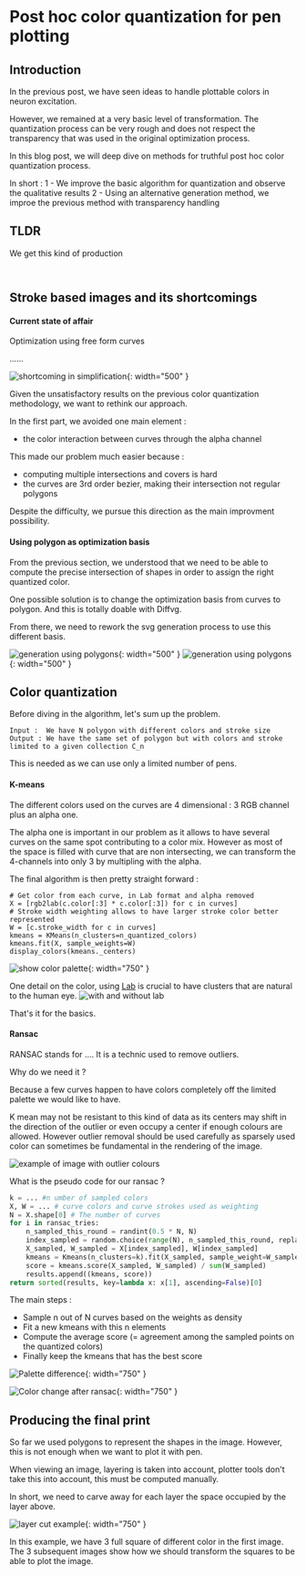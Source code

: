 # Post hoc color quantization for pen plotting


## Introduction

In the previous post, we have seen ideas to handle plottable colors in neuron excitation.

However, we remained at a very basic level of transformation. The quantization process can be very rough and does not respect the transparency that was used in the original optimization process.

In this blog post, we will deep dive on methods for truthful post hoc color quantization process.

In short : 
1 - We improve the basic algorithm for quantization and observe the qualitative results
2 - Using an alternative generation method, we improe the previous method with transparency handling


## TLDR

We get this kind of production

![]()

![]()





## Stroke based images and its shortcomings


#### Current state of affair

Optimization using free form curves 

......

![shortcoming in simplification]({{site.baseurl}}/assets/img/loss_of_magic_after_quantization.png){: width="500" }


Given the unsatisfactory results on the previous color quantization methodology, we want to rethink our approach.

In the first part, we avoided one main element : 
- the color interaction between curves through the alpha channel

This made our problem much easier because : 
- computing multiple intersections and covers is hard
- the curves are 3rd order bezier, making their intersection not regular polygons

Despite the difficulty, we pursue this direction as the main improvment possibility. 



#### Using polygon as optimization basis

From the previous section, we understood that we need to be able to compute the precise intersection of shapes in order to assign the right quantized color.

One possible solution is to change the optimization basis from curves to polygon. And this is totally doable with Diffvg.

From there, we need to rework the svg generation process to use this different basis.

![generation using polygons]({{site.baseurl}}/assets/img/polygon_neuron_excitation.png){: width="500" }
![generation using polygons]({{site.baseurl}}/assets/img/polygon_neuron_excitation_2.png){: width="500" }



## Color quantization

Before diving in the algorithm, let's sum up the problem.

```
Input :  We have N polygon with different colors and stroke size
Output : We have the same set of polygon but with colors and stroke limited to a given collection C_n
```

This is needed as we can use only a limited number of pens.

#### K-means

The different colors used on the curves are 4 dimensional : 3 RGB channel plus an alpha one.

The alpha one is important in our problem as it allows to have several curves on the same spot contributing to a color mix.
However as most of the space is filled with curve that are non intersecting, we can transform the 4-channels into only 3 by multipling with the alpha.


The final algorithm is then pretty straight forward :
```
# Get color from each curve, in Lab format and alpha removed
X = [rgb2lab(c.color[:3] * c.color[:3]) for c in curves] 
# Stroke width weighting allows to have larger stroke color better represented
W = [c.stroke_width for c in curves]
kmeans = KMeans(n_clusters=n_quantized_colors)
kmeans.fit(X, sample_weights=W)
display_colors(kmeans._centers)
```

![show color palette]({{site.baseurl}}/assets/img/){: width="750" }

One detail on the color, using [Lab]() is crucial to have clusters that are natural to the human eye.
![with and without lab]()

That's it for the basics.


#### Ransac

RANSAC stands for .... It is a technic used to remove outliers.

Why do we need it ?

Because a few curves happen to have colors completely off the limited palette we would like to have.

K mean may not be resistant to this kind of data as its centers may shift in the direction of the outlier or even occupy a center if enough colours are allowed.
However outlier removal should be used carefully as sparsely used color can sometimes be fundamental in the rendering of the image.

![example of image with outlier colours]()

What is the pseudo code for our ransac ?

```python
k = ... #n umber of sampled colors
X, W = ... # curve colors and curve strokes used as weighting
N = X.shape[0] # The number of curves
for i in ransac_tries:
    n_sampled_this_round = randint(0.5 * N, N)
    index_sampled = random.choice(range(N), n_sampled_this_round, replacement=False, p=W)
    X_sampled, W_sampled = X[index_sampled], W[index_sampled]
    kmeans = Kmeans(n_clusters=k).fit(X_sampled, sample_weight=W_sampled)
    score = kmeans.score(X_sampled, W_sampled) / sum(W_sampled)
    results.append((kmeans, score))
return sorted(results, key=lambda x: x[1], ascending=False)[0]
```

The main steps :
- Sample n out of N curves based on the weights as density
- Fit a new kmeans with this n elements
- Compute the average score (= agreement among the sampled points on the quantized colors)
- Finally keep the kmeans that has the best score


![Palette difference]({{site.baseurl}}/assets/img/color_palette_difference_with_ransac.png){: width="750" }

![Color change  after ransac]({{site.baseurl}}/assets/img/difference_in_rendering_with_ransac.png){: width="750" }



## Producing the final print

So far we used polygons to represent the shapes in the image. However, this is not enough when we want to plot it with pen.

When viewing an image, layering is taken into account, plotter tools don't take this into account, this must be computed manually. 

In short, we need to carve away for each layer the space occupied by the layer above.

![layer cut example]({{site.baseurl}}/assets/img/layer_cuts.png){: width="750" }

In this example, we have 3 full square of different color in the first image. The 3 subsequent images show how we should transform the squares to be able to plot the image.




